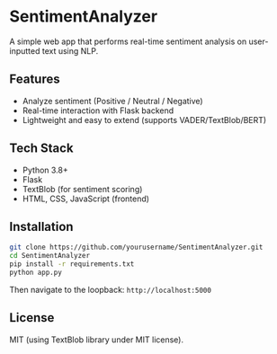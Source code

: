 # SentimentAnalyzer

A simple web app that performs real-time sentiment analysis on user-inputted text using NLP.

## Features
- Analyze sentiment (Positive / Neutral / Negative)
- Real-time interaction with Flask backend
- Lightweight and easy to extend (supports VADER/TextBlob/BERT)

## Tech Stack
- Python 3.8+
- Flask
- TextBlob (for sentiment scoring)
- HTML, CSS, JavaScript (frontend)

## Installation

```bash
git clone https://github.com/yourusername/SentimentAnalyzer.git
cd SentimentAnalyzer
pip install -r requirements.txt
python app.py
```

Then navigate to the loopback: `http://localhost:5000`

## License
MIT (using TextBlob library under MIT license).
